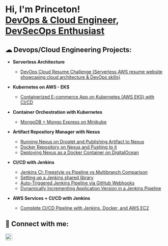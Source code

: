 <h1>Hi, I'm Princeton! <br/><a href="https://github.com/Princeton45">DevOps & Cloud Engineer</a>, <a href="https://www.linkedin.com/in/princetona/">DevSecOps Enthusiast</a>

<h2>☁︎ Devops/Cloud Engineering Projects:</h2>

- <b>Serverless Architecture</b>
  - [DevOps Cloud Resume Challenge (Serverless AWS resume website showcasing cloud architecture & DevOps skills)](https://github.com/Princeton45/DevOps-Cloud-Resume-Challenge)
 
- <b>Kubernetes on AWS - EKS</b>
  - [Containerized E-commerce App on Kubernetes (AWS EKS) with CI/CD](https://github.com/Princeton45/Kubernetes-Resume-Challenge)

- <b>Container Orchestration with Kubernetes</b>
  - [MongoDB + Mongo Express on Minikube](https://github.com/Princeton45/k8s-mongodb-express-local)
    
- <b>Artifact Repository Manager with Nexus</b>
  - [Running Nexus on Droplet and Publishing Artifact to Nexus](https://github.com/Princeton45/nexus-droplet-setup)
  - [Docker Repository on Nexus and Pushing to it](https://github.com/Princeton45/nexus-docker-repo-setup)
  - [Deploying Nexus as a Docker Container on DigitalOcean](https://github.com/Princeton45/nexus-docker-container)
    
- <b>CI/CD with Jenkins</b>
  - [Jenkins CI: Freestyle vs Pipeline vs Multibranch Comparison](https://github.com/Princeton45/jenkins-multi-pipeline)
  - [Setting up a Jenkins shared library](https://github.com/Princeton45/jenkins-shared-library)
  - [Auto-Triggered Jenkins Pipeline via GitHub Webhooks](https://github.com/Princeton45/jenkins-webhooks-trigger)
  - [Dynamically Incrementing Application Version in a Jenkins Pipeline](https://github.com/Princeton45/jenkins-dynamic-versioning)
 
- <b>AWS Services + CI/CD with Jenkins</b>
  - [Complete CI/CD Pipeline with Jenkins, Docker, and AWS EC2](https://github.com/Princeton45/jenkins-docker-ec2-cicd)








  
<h2> 🤳 Connect with me:</h2>

[<img align="left" alt="Princeton Abdulsalam | LinkedIn" width="22px" src="https://cdn.jsdelivr.net/npm/simple-icons@v3/icons/linkedin.svg" />][linkedin]

[linkedin]: https://www.linkedin.com/in/princetona/
